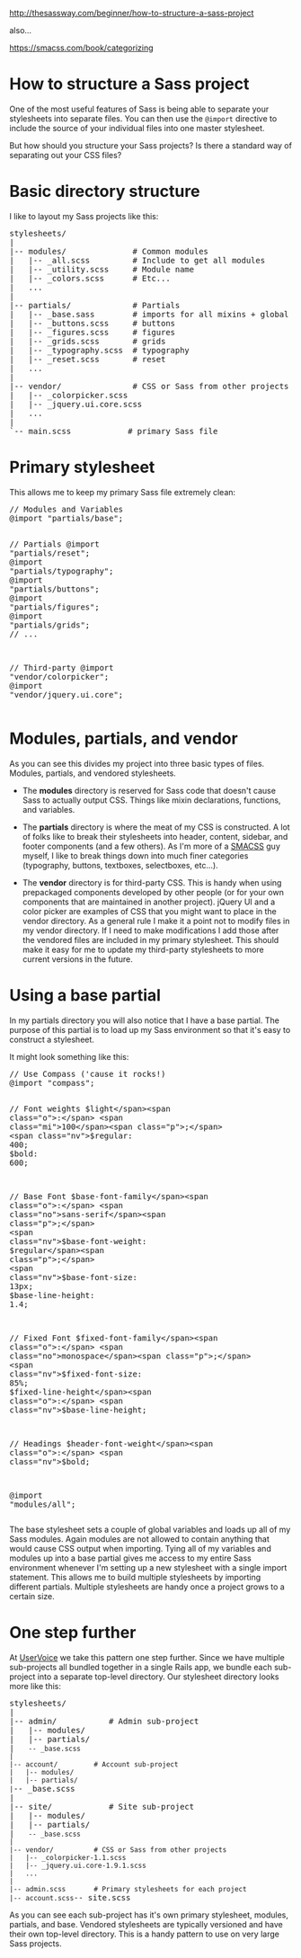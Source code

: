 <http://thesassway.com/beginner/how-to-structure-a-sass-project>

also...

<https://smacss.com/book/categorizing>

# How to structure a Sass project

One of the most useful features of Sass is being able to separate your stylesheets into separate files. You can then use the `@import` directive to include the source of your individual files into one master stylesheet.

But how should you structure your Sass projects? Is there a standard way of separating out your CSS files?

# Basic directory structure

I like to layout my Sass projects like this:

<div class="highlight">
  <pre>stylesheets/
|
|-- modules/              # Common modules
|   |-- _all.scss         # Include to get all modules
|   |-- _utility.scss     # Module name
|   |-- _colors.scss      # Etc...
|   ...
|
|-- partials/             # Partials
|   |-- _base.sass        # imports for all mixins + global project variables
|   |-- _buttons.scss     # buttons
|   |-- _figures.scss     # figures
|   |-- _grids.scss       # grids
|   |-- _typography.scss  # typography
|   |-- _reset.scss       # reset
|   ...
|
|-- vendor/               # CSS or Sass from other projects
|   |-- _colorpicker.scss
|   |-- _jquery.ui.core.scss
|   ...
|
`-- main.scss            # primary Sass file
</pre>
</div>

# Primary stylesheet

This allows me to keep my primary Sass file extremely clean:

<div class="highlight">
  <pre><span class="c1">// Modules and Variables</span>
<span class="k">@import</span> <span class="s2">"partials/base"</span><span class="p">;</span>

<span class="c1">// Partials</span>
<span class="k">@import</span> <span class="s2">"partials/reset"</span><span class="p">;</span>
<span class="k">@import</span> <span class="s2">"partials/typography"</span><span class="p">;</span>
<span class="k">@import</span> <span class="s2">"partials/buttons"</span><span class="p">;</span>
<span class="k">@import</span> <span class="s2">"partials/figures"</span><span class="p">;</span>
<span class="k">@import</span> <span class="s2">"partials/grids"</span><span class="p">;</span>
<span class="c1">// ...</span>

<span class="c1">// Third-party</span>
<span class="k">@import</span> <span class="s2">"vendor/colorpicker"</span><span class="p">;</span>
<span class="k">@import</span> <span class="s2">"vendor/jquery.ui.core"</span><span class="p">;</span></pre>
</div>

# Modules, partials, and vendor

As you can see this divides my project into three basic types of files. Modules, partials, and vendored stylesheets.

- The **modules** directory is reserved for Sass code that doesn't cause Sass to actually output CSS. Things like mixin declarations, functions, and variables.

- The **partials** directory is where the meat of my CSS is constructed. A lot of folks like to break their stylesheets into header, content, sidebar, and footer components (and a few others). As I'm more of a [SMACSS](http://smacss.com/) guy myself, I like to break things down into much finer categories (typography, buttons, textboxes, selectboxes, etc...).

- The **vendor** directory is for third-party CSS. This is handy when using prepackaged components developed by other people (or for your own components that are maintained in another project). jQuery UI and a color picker are examples of CSS that you might want to place in the vendor directory. As a general rule I make it a point not to modify files in my vendor directory. If I need to make modifications I add those after the vendored files are included in my primary stylesheet. This should make it easy for me to update my third-party stylesheets to more current versions in the future.

# Using a base partial

In my partials directory you will also notice that I have a base partial. The purpose of this partial is to load up my Sass environment so that it's easy to construct a stylesheet.

It might look something like this:

<div class="highlight">
  <pre><span class="c1">// Use Compass ('cause it rocks!)</span>
<span class="k">@import</span> <span class="s2">"compass"</span><span class="p">;</span>

<span class="c1">// Font weights</span>
<span class="nv">$light</span><span class="o">:</span> <span class="mi">100</span><span class="p">;</span>
<span class="nv">$regular</span><span class="o">:</span> <span class="mi">400</span><span class="p">;</span>
<span class="nv">$bold</span><span class="o">:</span> <span class="mi">600</span><span class="p">;</span>

<span class="c1">// Base Font</span>
<span class="nv">$base-font-family</span><span class="o">:</span> <span class="no">sans-serif</span><span class="p">;</span>
<span class="nv">$base-font-weight</span><span class="o">:</span> <span class="nv">$regular</span><span class="p">;</span>
<span class="nv">$base-font-size</span><span class="o">:</span> <span class="mi">13</span><span class="kt">px</span><span class="p">;</span>
<span class="nv">$base-line-height</span><span class="o">:</span> <span class="mi">1</span><span class="mf">.4</span><span class="p">;</span>

<span class="c1">// Fixed Font</span>
<span class="nv">$fixed-font-family</span><span class="o">:</span> <span class="no">monospace</span><span class="p">;</span>
<span class="nv">$fixed-font-size</span><span class="o">:</span> <span class="mi">85</span><span class="kt">%</span><span class="p">;</span>
<span class="nv">$fixed-line-height</span><span class="o">:</span> <span class="nv">$base-line-height</span><span class="p">;</span>

<span class="c1">// Headings</span>
<span class="nv">$header-font-weight</span><span class="o">:</span> <span class="nv">$bold</span><span class="p">;</span>

<span class="k">@import</span> <span class="s2">"modules/all"</span><span class="p">;</span></pre>
</div>

The base stylesheet sets a couple of global variables and loads up all of my Sass modules. Again modules are not allowed to contain anything that would cause CSS output when importing. Tying all of my variables and modules up into a base partial gives me access to my entire Sass environment whenever I'm setting up a new stylesheet with a single import statement. This allows me to build multiple stylesheets by importing different partials. Multiple stylesheets are handy once a project grows to a certain size.

# One step further

At [UserVoice](http://uservoice.com) we take this pattern one step further. Since we have multiple sub-projects all bundled together in a single Rails app, we bundle each sub-project into a separate top-level directory. Our stylesheet directory looks more like this:

<div class="highlight">
  <pre>stylesheets/
|
|-- admin/           # Admin sub-project
|   |-- modules/
|   |-- partials/
|   <code>-- _base.scss
|
|-- account/         # Account sub-project
|   |-- modules/
|   |-- partials/
|</code>-- _base.scss
|
|-- site/            # Site sub-project
|   |-- modules/
|   |-- partials/
|   <code>-- _base.scss
|
|-- vendor/          # CSS or Sass from other projects
|   |-- _colorpicker-1.1.scss
|   |-- _jquery.ui.core-1.9.1.scss
|   ...
|
|-- admin.scss       # Primary stylesheets for each project
|-- account.scss</code>-- site.scss
</pre>
</div>

As you can see each sub-project has it's own primary stylesheet, modules, partials, and base. Vendored stylesheets are typically versioned and have their own top-level directory. This is a handy pattern to use on very large Sass projects.

